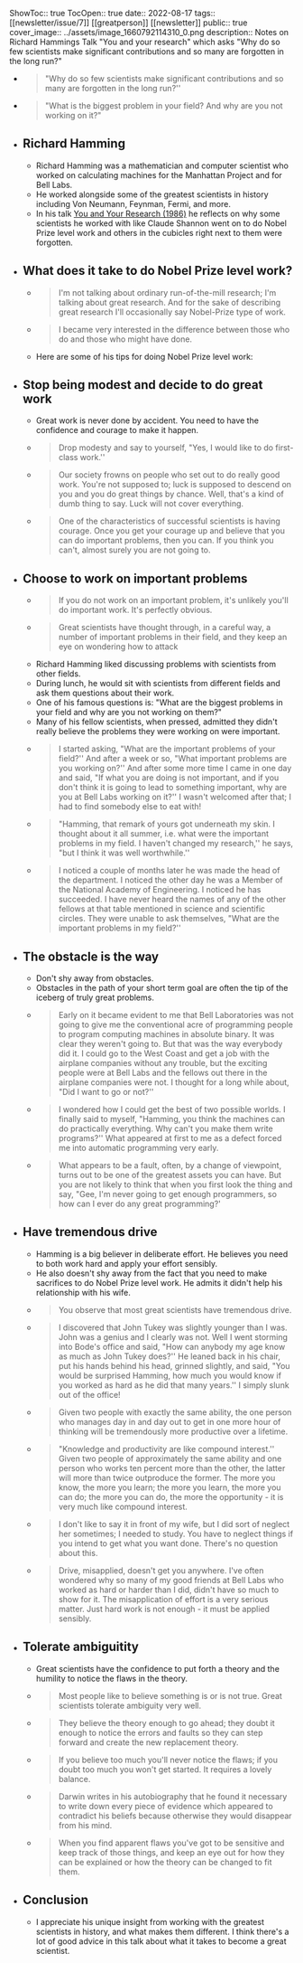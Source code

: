 ShowToc:: true
TocOpen:: true
date:: 2022-08-17
tags:: [[newsletter/issue/7]] [[greatperson]] [[newsletter]]
public:: true
cover_image:: ../assets/image_1660792114310_0.png
description:: Notes on Richard Hammings Talk "You and your research" which asks "Why do so few scientists make significant contributions and so many are forgotten in the long run?"

- > "Why do so few scientists make significant contributions and so many are forgotten in the long run?''
- > "What is the biggest problem in your field? And why are you not working on it?"
- ## Richard Hamming
	- Richard Hamming was a mathematician and computer scientist who worked on calculating machines for the Manhattan Project and for Bell Labs.
	- He worked alongside some of the greatest scientists in history including Von Neumann, Feynman, Fermi, and more.
	- In his talk [You and Your Research (1986)](https://www.cs.virginia.edu/~robins/YouAndYourResearch.html) he reflects on why some scientists he worked with like Claude Shannon went on to do Nobel Prize level work and others in the cubicles right next to them were forgotten.
- ## What does it take to do Nobel Prize level work?
	- > I'm not talking about ordinary run-of-the-mill research; I'm talking about great research. And for the sake of describing great research I'll occasionally say Nobel-Prize type of work.
	- > I became very interested in the difference between those who do and those who might have done.
	- Here are some of his tips for doing Nobel Prize level work:
- ## Stop being modest and decide to do great work
	- Great work is never done by accident. You need to have the confidence and courage to make it happen.
	- > Drop modesty and say to yourself, "Yes, I would like to do first-class work.''
	- > Our society frowns on people who set out to do really good work. You're not supposed to; luck is supposed to descend on you and you do great things by chance. Well, that's a kind of dumb thing to say. Luck will not cover everything.
	- > One of the characteristics of successful scientists is having courage. Once you get your courage up and believe that you can do important problems, then you can. If you think you can't, almost surely you are not going to.
- ## Choose to work on important problems
	- > If you do not work on an important problem, it's unlikely you'll do important work. It's perfectly obvious.
	- > Great scientists have thought through, in a careful way, a number of important problems in their field, and they keep an eye on wondering how to attack
	- Richard Hamming liked discussing problems with scientists from other fields.
	- During lunch, he would sit with scientists from different fields and ask them questions about their work.
	- One of his famous questions is: "What are the biggest problems in your field and why are you not working on them?"
	- Many of his fellow scientists, when pressed, admitted they didn't really believe the problems they were working on were important.
	- > I started asking, "What are the important problems of your field?'' And after a week or so, "What important problems are you working on?'' And after some more time I came in one day and said, "If what you are doing is not important, and if you don't think it is going to lead to something important, why are you at Bell Labs working on it?'' I wasn't welcomed after that; I had to find somebody else to eat with!
	- > "Hamming, that remark of yours got underneath my skin. I thought about it all summer, i.e. what were the important problems in my field. I haven't changed my research,'' he says, "but I think it was well worthwhile.''
	- > I noticed a couple of months later he was made the head of the department. I noticed the other day he was a Member of the National Academy of Engineering. I noticed he has succeeded. I have never heard the names of any of the other fellows at that table mentioned in science and scientific circles. They were unable to ask themselves, "What are the important problems in my field?''
- ## The obstacle is the way
	- Don't shy away from obstacles.
	- Obstacles in the path of your short term goal are often the tip of the iceberg of truly great problems.
	- > Early on it became evident to me that Bell Laboratories was not going to give me the conventional acre of programming people to program computing machines in absolute binary. It was clear they weren't going to. But that was the way everybody did it. I could go to the West Coast and get a job with the airplane companies without any trouble, but the exciting people were at Bell Labs and the fellows out there in the airplane companies were not. I thought for a long while about, "Did I want to go or not?''
	- > I wondered how I could get the best of two possible worlds. I finally said to myself, "Hamming, you think the machines can do practically everything. Why can't you make them write programs?'' What appeared at first to me as a defect forced me into automatic programming very early.
	- > What appears to be a fault, often, by a change of viewpoint, turns out to be one of the greatest assets you can have. But you are not likely to think that when you first look the thing and say, "Gee, I'm never going to get enough programmers, so how can I ever do any great programming?'
- ## Have tremendous drive
	- Hamming is a big believer in deliberate effort. He believes you need to both work hard and apply your effort sensibly.
	- He also doesn't shy away from the fact that you need to make sacrifices to do Nobel Prize level work. He admits it didn't help his relationship with his wife.
	- > You observe that most great scientists have tremendous drive.
	- > I discovered that John Tukey was slightly younger than I was. John was a genius and I clearly was not. Well I went storming into Bode's office and said, "How can anybody my age know as much as John Tukey does?'' He leaned back in his chair, put his hands behind his head, grinned slightly, and said, "You would be surprised Hamming, how much you would know if you worked as hard as he did that many years.'' I simply slunk out of the office!
	- > Given two people with exactly the same ability, the one person who manages day in and day out to get in one more hour of thinking will be tremendously more productive over a lifetime.
	- > "Knowledge and productivity are like compound interest.'' Given two people of approximately the same ability and one person who works ten percent more than the other, the latter will more than twice outproduce the former. The more you know, the more you learn; the more you learn, the more you can do; the more you can do, the more the opportunity - it is very much like compound interest.
	- > I don't like to say it in front of my wife, but I did sort of neglect her sometimes; I needed to study. You have to neglect things if you intend to get what you want done. There's no question about this.
	- > Drive, misapplied, doesn't get you anywhere. I've often wondered why so many of my good friends at Bell Labs who worked as hard or harder than I did, didn't have so much to show for it. The misapplication of effort is a very serious matter. Just hard work is not enough - it must be applied sensibly.
- ## Tolerate ambiguitity
	- Great scientists have the confidence to put forth a theory and the humility to notice the flaws in the theory.
	- > Most people like to believe something is or is not true. Great scientists tolerate ambiguity very well.
	- > They believe the theory enough to go ahead; they doubt it enough to notice the errors and faults so they can step forward and create the new replacement theory.
	- > If you believe too much you'll never notice the flaws; if you doubt too much you won't get started. It requires a lovely balance.
	- > Darwin writes in his autobiography that he found it necessary to write down every piece of evidence which appeared to contradict his beliefs because otherwise they would disappear from his mind.
	- > When you find apparent flaws you've got to be sensitive and keep track of those things, and keep an eye out for how they can be explained or how the theory can be changed to fit them.
- ## Conclusion
	- I appreciate his unique insight from working with the greatest scientists in history, and what makes them different. I think there's a lot of good advice in this talk about what it takes to become a great scientist.